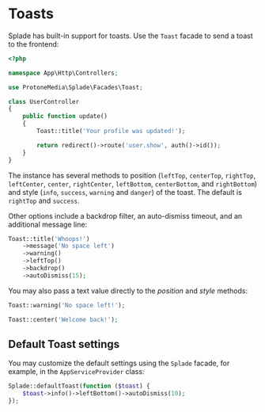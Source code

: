 # Toasts

Splade has built-in support for toasts. Use the `Toast` facade to send a toast to the frontend:

```php
<?php

namespace App\Http\Controllers;

use ProtoneMedia\Splade\Facades\Toast;

class UserController
{
    public function update()
    {
        Toast::title('Your profile was updated!');

        return redirect()->route('user.show', auth()->id());
    }
}
```

The instance has several methods to position (`leftTop`, `centerTop`, `rightTop`, `leftCenter`, `center`, `rightCenter`, `leftBottom`, `centerBottom`, and `rightBottom`) and style (`info`, `success`, `warning` and `danger`) of the toast. The default is `rightTop` and `success`.

Other options include a backdrop filter, an auto-dismiss timeout, and an additional message line:

```php
Toast::title('Whoops!')
    ->message('No space left')
    ->warning()
    ->leftTop()
    ->backdrop()
    ->autoDismiss(15);
```

You may also pass a text value directly to the *position* and *style* methods:

```php
Toast::warning('No space left!');

Toast::center('Welcome back!');
```

## Default Toast settings

You may customize the default settings using the `Splade` facade, for example, in the `AppServiceProvider` class:

```php
Splade::defaultToast(function ($toast) {
    $toast->info()->leftBottom()->autoDismiss(10);
});
```

